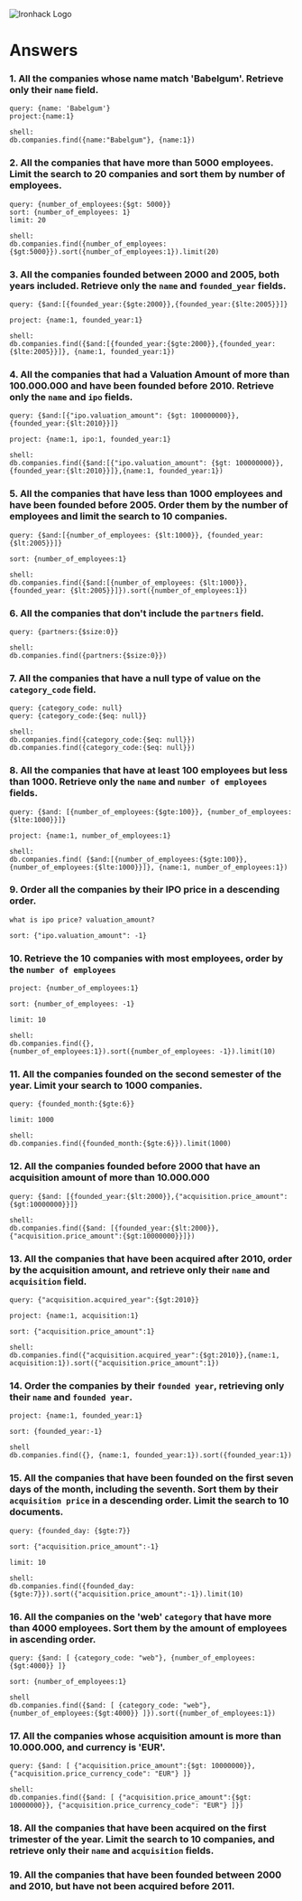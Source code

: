 ![Ironhack Logo](https://i.imgur.com/1QgrNNw.png)

# Answers

### 1. All the companies whose name match 'Babelgum'. Retrieve only their `name` field.

```
query: {name: 'Babelgum'}
project:{name:1}

shell:
db.companies.find({name:"Babelgum"}, {name:1})

```

### 2. All the companies that have more than 5000 employees. Limit the search to 20 companies and sort them by **number of employees**.

```
query: {number_of_employees:{$gt: 5000}}
sort: {number_of_employees: 1}
limit: 20

shell:
db.companies.find({number_of_employees:{$gt:5000}}).sort({number_of_employees:1}).limit(20)

```

### 3. All the companies founded between 2000 and 2005, both years included. Retrieve only the `name` and `founded_year` fields.

```
query: {$and:[{founded_year:{$gte:2000}},{founded_year:{$lte:2005}}]}

project: {name:1, founded_year:1}

shell:
db.companies.find({$and:[{founded_year:{$gte:2000}},{founded_year:{$lte:2005}}]}, {name:1, founded_year:1})

```

### 4. All the companies that had a Valuation Amount of more than 100.000.000 and have been founded before 2010. Retrieve only the `name` and `ipo` fields.

```
query: {$and:[{"ipo.valuation_amount": {$gt: 100000000}}, {founded_year:{$lt:2010}}]}

project: {name:1, ipo:1, founded_year:1}

shell:
db.companies.find({$and:[{"ipo.valuation_amount": {$gt: 100000000}}, {founded_year:{$lt:2010}}]},{name:1, founded_year:1})

```

### 5. All the companies that have less than 1000 employees and have been founded before 2005. Order them by the number of employees and limit the search to 10 companies.

```
query: {$and:[{number_of_employees: {$lt:1000}}, {founded_year: {$lt:2005}}]}

sort: {number_of_employees:1}

shell:
db.companies.find({$and:[{number_of_employees: {$lt:1000}}, {founded_year: {$lt:2005}}]}).sort({number_of_employees:1})

```

### 6. All the companies that don't include the `partners` field.

```
query: {partners:{$size:0}}

shell:
db.companies.find({partners:{$size:0}})

```

### 7. All the companies that have a null type of value on the `category_code` field.

```
query: {category_code: null}
query: {category_code:{$eq: null}}

shell:
db.companies.find({category_code:{$eq: null}})
db.companies.find({category_code:{$eq: null}})

```

### 8. All the companies that have at least 100 employees but less than 1000. Retrieve only the `name` and `number of employees` fields.

```
query: {$and: [{number_of_employees:{$gte:100}}, {number_of_employees:{$lte:1000}}]}

project: {name:1, number_of_employees:1}

shell:
db.companies.find( {$and:[{number_of_employees:{$gte:100}}, {number_of_employees:{$lte:1000}}]}, {name:1, number_of_employees:1})

```

### 9. Order all the companies by their IPO price in a descending order.

```
what is ipo price? valuation_amount?

sort: {"ipo.valuation_amount": -1}

```

### 10. Retrieve the 10 companies with most employees, order by the `number of employees`

```
project: {number_of_employees:1}

sort: {number_of_employees: -1}

limit: 10

shell:
db.companies.find({},{number_of_employees:1}).sort({number_of_employees: -1}).limit(10)

```

### 11. All the companies founded on the second semester of the year. Limit your search to 1000 companies.

```
query: {founded_month:{$gte:6}}

limit: 1000

shell:
db.companies.find({founded_month:{$gte:6}}).limit(1000)

```

### 12. All the companies founded before 2000 that have an acquisition amount of more than 10.000.000

```
query: {$and: [{founded_year:{$lt:2000}},{"acquisition.price_amount":{$gt:10000000}}]}

shell:
db.companies.find({$and: [{founded_year:{$lt:2000}},{"acquisition.price_amount":{$gt:10000000}}]})

```

### 13. All the companies that have been acquired after 2010, order by the acquisition amount, and retrieve only their `name` and `acquisition` field.

```
query: {"acquisition.acquired_year":{$gt:2010}}

project: {name:1, acquisition:1}

sort: {"acquisition.price_amount":1}

shell:
db.companies.find({"acquisition.acquired_year":{$gt:2010}},{name:1, acquisition:1}).sort({"acquisition.price_amount":1})

```

### 14. Order the companies by their `founded year`, retrieving only their `name` and `founded year`.

```
project: {name:1, founded_year:1}

sort: {founded_year:-1}

shell
db.companies.find({}, {name:1, founded_year:1}).sort({founded_year:1})

```

### 15. All the companies that have been founded on the first seven days of the month, including the seventh. Sort them by their `acquisition price` in a descending order. Limit the search to 10 documents.

```
query: {founded_day: {$gte:7}}

sort: {"acquisition.price_amount":-1}

limit: 10

shell:
db.companies.find({founded_day:{$gte:7}}).sort({"acquisition.price_amount":-1}).limit(10)

```

### 16. All the companies on the 'web' `category` that have more than 4000 employees. Sort them by the amount of employees in ascending order.

```
query: {$and: [ {category_code: "web"}, {number_of_employees:{$gt:4000}} ]}

sort: {number_of_employees:1}

shell
db.companies.find({$and: [ {category_code: "web"}, {number_of_employees:{$gt:4000}} ]}).sort({number_of_employees:1})

```

### 17. All the companies whose acquisition amount is more than 10.000.000, and currency is 'EUR'.

```
query: {$and: [ {"acquisition.price_amount":{$gt: 10000000}}, {"acquisition.price_currency_code": "EUR"} ]}

shell:
db.companies.find({$and: [ {"acquisition.price_amount":{$gt: 10000000}}, {"acquisition.price_currency_code": "EUR"} ]})

```

### 18. All the companies that have been acquired on the first trimester of the year. Limit the search to 10 companies, and retrieve only their `name` and `acquisition` fields.

<!-- Your Code Goes Here -->

### 19. All the companies that have been founded between 2000 and 2010, but have not been acquired before 2011.

<!-- Your Code Goes Here -->
